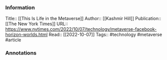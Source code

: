 
### Information
Title:: [[This Is Life in the Metaverse]]
Author:: [[Kashmir Hill]]
Publication:: [[The New York Times]]
URL:: https://www.nytimes.com/2022/10/07/technology/metaverse-facebook-horizon-worlds.html
Read:: [[2022-10-07]]
Tags:: #technology #metaverse
#article

### Annotations
